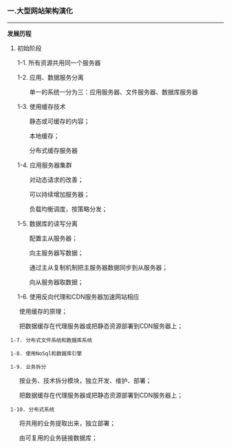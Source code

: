 ### 一.大型网站架构演化
------------
 **发展历程**

   1. 初始阶段
   
      1-1. 所有资源共用同一个服务器
   
      1-2. 应用、数据服务分离
   
      &ensp;&ensp;&ensp;&ensp;单一的系统一分为三：应用服务器、文件服务器、数据库服务器
   
      1-3. 使用缓存技术
   
      &ensp;&ensp;&ensp;&ensp;静态或可缓存的内容；
   
      &ensp;&ensp;&ensp;&ensp;本地缓存；
   
      &ensp;&ensp;&ensp;&ensp;分布式缓存服务器
   
      1-4. 应用服务器集群
   
      &ensp;&ensp;&ensp;&ensp;对动态请求的改善；
   
      &ensp;&ensp;&ensp;&ensp;可以持续增加服务器；
   
      &ensp;&ensp;&ensp;&ensp;负载均衡调度，按策略分发；
   
      1-5. 数据库的读写分离
   
      &ensp;&ensp;&ensp;&ensp;配置主从服务器；	
   
      &ensp;&ensp;&ensp;&ensp;向主服务器写数据；
   
      &ensp;&ensp;&ensp;&ensp;通过主从复制机制把主服务器数据同步到从服务器；
   
      &ensp;&ensp;&ensp;&ensp;向从服务器取数据；
   
      1-6. 使用反向代理和CDN服务器加速网站相应
   
   &ensp;&ensp;&ensp;&ensp;使用缓存的原理；	
   
   &ensp;&ensp;&ensp;&ensp;把数据缓存在代理服务器或把静态资源部署到CDN服务器上；
   
     1-7. 分布式文件系统和数据库系统
   
     1-8. 使用NoSql和数据库引擎
   
     1-9. 业务拆分
   
   &ensp;&ensp;&ensp;&ensp;按业务、技术拆分模块，独立开发、维护、部署；	
   
   &ensp;&ensp;&ensp;&ensp;把数据缓存在代理服务器或把静态资源部署到CDN服务器上；
   
     1-10. 分布式系统
   
   &ensp;&ensp;&ensp;&ensp;将共用的业务提取出来，独立部署；	
   
   &ensp;&ensp;&ensp;&ensp;由可复用的业务链接数据库；
   
